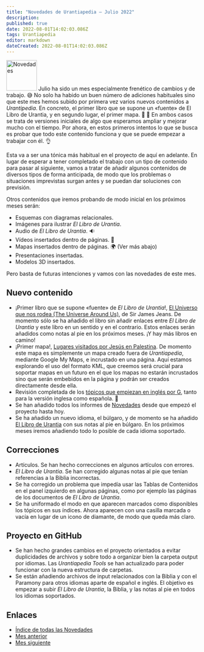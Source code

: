 ```yaml
---
title: "Novedades de Urantiapedia — Julio 2022"
description: 
published: true
date: 2022-08-01T14:02:03.086Z
tags: Urantiapedia
editor: markdown
dateCreated: 2022-08-01T14:02:03.086Z
---
```


<img src="/_assets/svg/icon-news.svg" alt="Novedades" style="width: 80px;"> Julio ha sido un mes especialmente frenético de cambios y de trabajo. :sweat_smile: No solo ha habido un buen número de adiciones habituales sino que este mes hemos subido por primera vez varios nuevos contenidos a *Urantipedia*. En concreto, el primer libro que se supone un «fuente» de El Libro de Urantia, y en segundo lugar, el primer mapa. :clap: :clap: En ambos casos se trata de versiones iniciales de algo que esperamos ampliar y mejorar mucho con el tiempo. Por ahora, en estos primeros intentos lo que se busca es probar que todo este contenido funciona y que se puede empezar a trabajar con él. :ok_hand:

Esta va a ser una tónica más habitual en el proyecto de aquí en adelante. En lugar de esperar a tener completado el trabajo con un tipo de contenido para pasar al siguiente, vamos a tratar de añadir algunos contenidos de diversos tipos de forma anticipada, de modo que los problemas o situaciones imprevistas surgan antes y se puedan dar soluciones con previsión.

Otros contenidos que iremos probando de modo inicial en los próximos meses serán:
- Esquemas con diagramas relacionales.
- Imágenes para ilustrar *El Libro de Urantia*.
- Audio de *El Libro de Urantia*. :sound:
- Vídeos insertados dentro de páginas. :movie_camera:
- Mapas insertados dentro de páginas. :earth_africa: (Ver más abajo)
- Presentaciones insertadas.
- Modelos 3D insertados.

Pero basta de futuras intenciones y vamos con las novedades de este mes.

## Nuevo contenido

- ¡Primer libro que se supone «fuente» de *El Libro de Urantia*!, [El Universo que nos rodea (The Universe Around Us)](/es/book/Sir_James_Jeans/The_Universe_Around_Us/Index), de Sir James Jeans. De momento sólo se ha añadido el libro sin añadir enlaces entre *El Libro de Urantia* y este libro en un sentido y en el contrario. Estos enlaces serán añadidos como notas al pie en los próximos meses. ¡Y hay más libros en camino!
- ¡Primer mapa!, [Lugares visitados por Jesús en Palestina](/es/map/Places_visited_by_Jesus_in_Palestine). De momento este mapa es simplemente un mapa creado fuera de *Urantiapedia*, mediante Google My Maps, e incrustado en una página. Aquí estamos explorando el uso del formato KML, que creemos será crucial para soportar mapas en un futuro en el que los mapas no estarán incrustados sino que serán embebidos en la página y podrán ser creados directamente desde ella.
- Revisión completada de los [tópicos que empiezan en inglés por G](/es/index/topics#g), tanto para la versión inglesa como española. :clap:
- Se han añadido todos los informes de [Novedades](/es/news) desde que empezó el proyecto hasta hoy.
- Se ha añadido un nuevo idioma, el búlgaro, y de momento se ha añadido [El Libro de Urantia](/bg/The_Urantia_Book/1) con sus notas al pie en búlgaro. En los próximos meses iremos añadiendo todo lo posible de cada idioma soportado.

## Correcciones

- Artículos. Se han hecho correcciones en algunos artículos con errores.
- *El Libro de Urantia*. Se han corregido algunas notas al pie que tenían referencias a la Biblia incorrectas.
- Se ha corregido un problema que impedía usar las Tablas de Contenidos en el panel izquierdo en algunas páginas, como por ejemplo las páginas de los documentos de *El Libro de Urantia*.
- Se ha uniformado el modo en que aparecen marcados como disponibles los tópicos en sus índices. Ahora aparecen con una casilla marcada o vacía en lugar de un icono de diamante, de modo que queda más claro.

## Proyecto en GitHub

- Se han hecho grandes cambios en el proyecto orientados a evitar duplicidades de archivos y sobre todo a organizar bien la carpeta output por idiomas. Las *Urantiapedia Tools* se han actualizado para poder funcionar con la nueva estructura de carpetas.
- Se están añadiendo archivos de input relacionados con la Biblia y con el Paramony para otros idiomas aparte de español e inglés. El objetivo es empezar a subir *El Libro de Urantia*, la Biblia, y las notas al pie en todos los idiomas soportados.

## Enlaces

- [Índice de todas las Novedades](/es/news)
- [Mes anterior](/es/news/2022/06)
- [Mes siguiente](/es/news/2022/08)